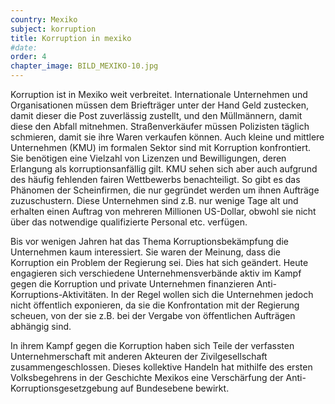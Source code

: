 ```yaml
---
country: Mexiko
subject: korruption
title: Korruption in mexiko
#date:
order: 4
chapter_image: BILD_MEXIKO-10.jpg
---
```

<div class="content" markdown="1">
Korruption ist in Mexiko weit verbreitet. Internationale Unternehmen und Organisationen müssen dem Briefträger unter der Hand Geld zustecken, damit dieser die Post zuverlässig zustellt, und den Müllmännern, damit diese den Abfall mitnehmen. Straßenverkäufer müssen Polizisten täglich schmieren, damit sie ihre Waren verkaufen können. Auch kleine und mittlere Unternehmen (KMU) im formalen Sektor sind mit Korruption konfrontiert. Sie benötigen eine Vielzahl von Lizenzen und Bewilligungen, deren Erlangung als korruptionsanfällig gilt. KMU sehen sich aber auch aufgrund des häufig fehlenden fairen Wettbewerbs benachteiligt. So gibt es das Phänomen der Scheinfirmen, die nur gegründet werden um ihnen Aufträge zuzuschustern. Diese Unternehmen sind z.B. nur wenige Tage alt und erhalten einen Auftrag von mehreren Millionen US-Dollar, obwohl sie nicht über das notwendige qualifizierte Personal etc. verfügen.

Bis vor wenigen Jahren hat das Thema Korruptionsbekämpfung die Unternehmen kaum interessiert. Sie waren der Meinung, dass die Korruption ein Problem der Regierung sei. Dies hat sich geändert. Heute engagieren sich verschiedene Unternehmensverbände aktiv im Kampf gegen die Korruption und private Unternehmen finanzieren Anti-Korruptions-Aktivitäten. In der Regel wollen sich die Unternehmen jedoch nicht öffentlich exponieren, da sie die Konfrontation mit der Regierung scheuen, von der sie z.B. bei der Vergabe von öffentlichen Aufträgen abhängig sind.

In ihrem Kampf gegen die Korruption haben sich Teile der verfassten Unternehmerschaft mit anderen Akteuren der Zivilgesellschaft zusammengeschlossen. Dieses kollektive Handeln hat mithilfe des ersten Volksbegehrens in der Geschichte Mexikos eine Verschärfung der Anti-Korruptionsgesetzgebung auf Bundesebene bewirkt.
</div>
